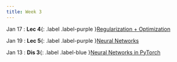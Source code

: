 ```yaml
---
title: Week 3
---
```


Jan 17
: **Lec 4**{: .label .label-purple }[Regularization + Optimization](#)
  <!-- : [3.1](#), [2.2](#), [2.3](#) -->

Jan 19
: **Lec 5**{: .label .label-purple }[Neural Networks](#)
  <!-- : [Solution](#) -->

Jan 13
: **Dis 3**{: .label .label-blue }[Neural Networks in PyTorch](#)

<!-- 
Oct 8
: **Lab**{: .label .label-purple } [Resizing Arrays](#)

Oct 9
: [Runtime Analysis](#)
  : [8.1](#), [8.2](#), [8.3](#), [8.4](#)
: **HW 2 due**{: .label .label-red }
 -->
